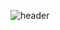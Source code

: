 ![header](https://capsule-render.vercel.app/api?type=wave&color=auto&height=300&section=header&text=하나%20둘&fontSize=90)
